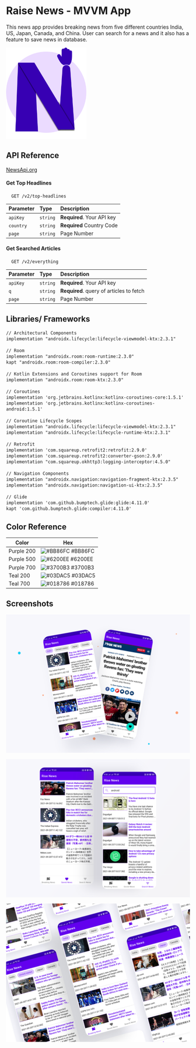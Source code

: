 
# Raise News - MVVM App

This news app provides breaking news from five different countries India, US, Japan, Canada, and China. User can search for a news and it also has a feature to save news in database. 

<!-- ![Logo](https://github.com/ashishpradhan01/RiseNews-MVVM-App/blob/adding_country_chips/Light_App_Icon.png?raw=true) -->

<img src="https://github.com/ashishpradhan01/RiseNews-MVVM-App/blob/adding_country_chips/Light_App_Icon.png?raw=true" alt="Raise News Application" width="220" height="250">

## API Reference

<a href="https://newsapi.org/" target="_blank">NewsApi.org</a>

#### Get Top Headlines

```http
  GET /v2/top-headlines
```

| Parameter | Type     | Description                |
| :-------- | :------- | :------------------------- |
| `apiKey` | `string` | **Required**. Your API key |
| `country` | `string` | **Required** Country Code |
| `page` | `string` | Page Number |

#### Get Searched Articles

```http
  GET /v2/everything
```

| Parameter | Type     | Description                       |
| :-------- | :------- | :-------------------------------- |
| `apiKey` | `string` | **Required**. Your API key |
| `q`      | `string` | **Required**. query of articles to fetch |
| `page` | `string` | Page Number |


  
## Libraries/ Frameworks

    // Architectural Components
    implementation "androidx.lifecycle:lifecycle-viewmodel-ktx:2.3.1"

    // Room
    implementation "androidx.room:room-runtime:2.3.0"
    kapt "androidx.room:room-compiler:2.3.0"

    // Kotlin Extensions and Coroutines support for Room
    implementation "androidx.room:room-ktx:2.3.0"

    // Coroutines
    implementation 'org.jetbrains.kotlinx:kotlinx-coroutines-core:1.5.1'
    implementation 'org.jetbrains.kotlinx:kotlinx-coroutines-android:1.5.1'

    // Coroutine Lifecycle Scopes
    implementation "androidx.lifecycle:lifecycle-viewmodel-ktx:2.3.1"
    implementation "androidx.lifecycle:lifecycle-runtime-ktx:2.3.1"

    // Retrofit
    implementation 'com.squareup.retrofit2:retrofit:2.9.0'
    implementation 'com.squareup.retrofit2:converter-gson:2.9.0'
    implementation "com.squareup.okhttp3:logging-interceptor:4.5.0"

    // Navigation Components
    implementation "androidx.navigation:navigation-fragment-ktx:2.3.5"
    implementation "androidx.navigation:navigation-ui-ktx:2.3.5"

    // Glide
    implementation 'com.github.bumptech.glide:glide:4.11.0'
    kapt 'com.github.bumptech.glide:compiler:4.11.0'


  ## Color Reference

| Color             | Hex                                                                |
| ----------------- | ------------------------------------------------------------------ |
| Purple 200 | ![#BB86FC](https://via.placeholder.com/10/BB86FC?text=+) #BB86FC |
| Purple 500 | ![#6200EE](https://via.placeholder.com/10/6200EE?text=+) #6200EE |
| Purple 700 | ![#3700B3](https://via.placeholder.com/10/3700B3?text=+) #3700B3 |
| Teal 200 | ![#03DAC5](https://via.placeholder.com/10/03DAC5?text=+) #03DAC5 |
| Teal 700 | ![#018786](https://via.placeholder.com/10/018786?text=+) #018786 |


## Screenshots

![App Screenshot 1](https://github.com/ashishpradhan01/RiseNews-MVVM-App/blob/adding_country_chips/ss1.png?raw=true)

![App Screenshot 2](https://github.com/ashishpradhan01/RiseNews-MVVM-App/blob/adding_country_chips/ss2.png?raw=true)

![App Screenshot 3](https://github.com/ashishpradhan01/RiseNews-MVVM-App/blob/adding_country_chips/ss3.png?raw=true)

  
